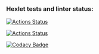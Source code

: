 ### Hexlet tests and linter status:
[![Actions Status](https://github.com/M9lTHblu/js-algorithms-project-lvl1/workflows/hexlet-check/badge.svg)](https://github.com/M9lTHblu/js-algorithms-project-lvl1/actions)

[![Actions Status](https://github.com/M9lTHblu/js-algorithms-project-lvl1/workflows/Node_CI/badge.svg)](https://github.com/M9lTHblu/js-algorithms-project-lvl1/actions)

[![Codacy Badge](https://app.codacy.com/project/badge/Grade/95dfea7d9d1146498fc8a266283aabbf)](https://www.codacy.com/gh/M9lTHblu/js-algorithms-project-lvl1/dashboard?utm_source=github.com&amp;utm_medium=referral&amp;utm_content=M9lTHblu/js-algorithms-project-lvl1&amp;utm_campaign=Badge_Grade)
